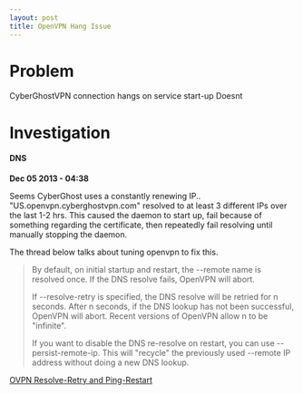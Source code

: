 ```yaml
---
layout: post
title: OpenVPN Hang Issue
---
```

# Problem
CyberGhostVPN connection hangs on service start-up
Doesnt

# Investigation
#### DNS

**Dec 05 2013 - 04:38**

Seems CyberGhost uses a constantly renewing IP.. "US.openvpn.cyberghostvpn.com" resolved to at least 3 different IPs over the last 1-2 hrs. This caused the daemon to start up, fail because of something regarding the certificate, then repeatedly fail resolving until manually stopping the daemon.

The thread below talks about tuning openvpn to fix this.

>By default, on initial startup and restart, the --remote name is resolved
once. If the DNS resolve fails, OpenVPN will abort.
>
>If --resolve-retry is specified, the DNS resolve will be retried for n
seconds. After n seconds, if the DNS lookup has not been successful, OpenVPN
will abort. Recent versions of OpenVPN allow n to be "infinite".
>
>If you want to disable the DNS re-resolve on restart, you can use
--persist-remote-ip. This will "recycle" the previously used --remote IP
address without doing a new DNS lookup.

[OVPN Resolve-Retry and Ping-Restart](http://osdir.com/ml/network.openvpn.user/2004-02/msg00130.html)


